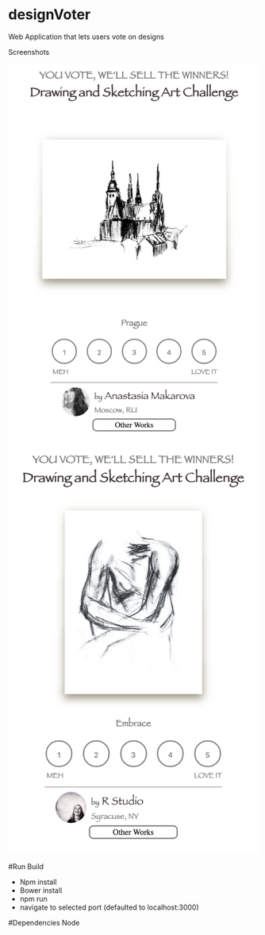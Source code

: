 # designVoter
Web Application that lets users vote on designs

Screenshots

![alt text](client/assets/Screenshot1.png "Screenshot 1")
![alt text](client/assets/Screenshot2.png "Screenshot 2")


#Run Build
- Npm install
- Bower install
- npm run
- navigate to selected port (defaulted to localhost:3000)

#Dependencies
Node
